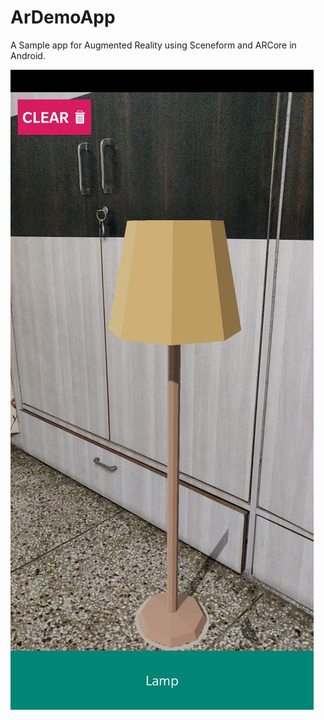 # ArDemoApp
A Sample app for Augmented Reality using Sceneform and ARCore in Android.

![Mvp](https://github.com/AlishaBindal/ArDemoApp/blob/master/WhatsApp%20Image%202020-12-22%20at%207.09.11%20PM.jpeg)
